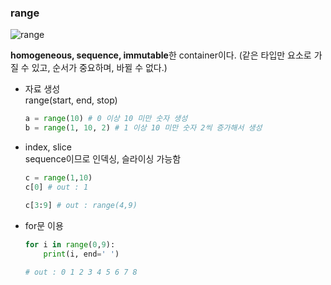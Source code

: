 ### range
![range](https://cdn.techbeamers.com/wp-content/uploads/2019/05/Python-range-function-explained.png)

**homogeneous, sequence, immutable**한 container이다. (같은 타입만 요소로 가질 수 있고, 순서가 중요하며, 바뀔 수 없다.)

- 자료 생성  
  range(start, end, stop)
    ```python
    a = range(10) # 0 이상 10 미만 숫자 생성
    b = range(1, 10, 2) # 1 이상 10 미만 숫자 2씩 증가해서 생성
    ```
- index, slice  
sequence이므로 인덱싱, 슬라이싱 가능함
    ```python
    c = range(1,10)
    c[0] # out : 1
    ```
    ```python
    c[3:9] # out : range(4,9)
    ```

- for문 이용

  ```python
  for i in range(0,9):
      print(i, end=' ')
      
  # out : 0 1 2 3 4 5 6 7 8 
  ```
  
  
